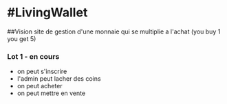 #LivingWallet
============

##Vision
site de gestion d'une monnaie qui se multiplie a l'achat (you buy 1 you get 5)

### Lot 1 - en cours
- on peut s'inscrire
- l'admin peut lacher des coins
- on peut acheter
- on peut mettre en vente
